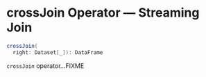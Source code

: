 # crossJoin Operator &mdash; Streaming Join

```scala
crossJoin(
  right: Dataset[_]): DataFrame
```

`crossJoin` operator...FIXME

